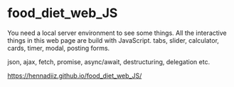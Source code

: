 # food_diet_web_JS
You need a local server environment to see some things.
All the interactive things in this web page are build with JavaScript.
tabs, slider, calculator, cards, timer, modal, posting forms.

json, ajax, fetch, promise, async/await, destructuring, delegation etc.


 https://hennadiiz.github.io/food_diet_web_JS/
